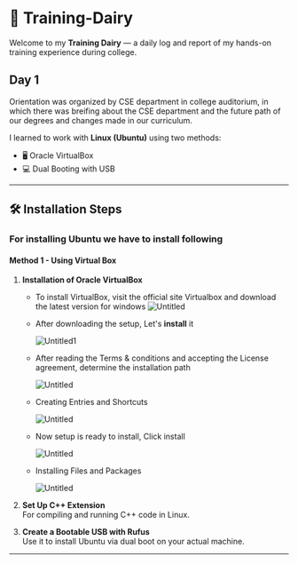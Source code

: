 # 📝 Training-Dairy

Welcome to my **Training Dairy** — a daily log and report of my hands-on training experience during college. 

## Day 1
Orientation was organized by CSE department in college auditorium, in which there was breifing about the CSE department and  the future path of our degrees and changes made in our curriculum.

 I learned to work with **Linux (Ubuntu)** using two methods:

- 🖥️ Oracle VirtualBox
- 💻 Dual Booting with USB

---
## 🛠️ Installation Steps 

### For installing Ubuntu we have to install following 
#### Method 1 - Using Virtual Box

1. **Installation of Oracle VirtualBox**
   - To install VirtualBox, visit the official site Virtualbox and download the latest version for windows 
   ![Untitled](https://github.com/user-attachments/assets/766cf09f-58eb-4abb-8317-78b05db085af)
   
   - After downloading the setup, Let's **install** it



      ![Untitled1](https://github.com/user-attachments/assets/05cab4a6-1749-4275-9fbe-b87fab54206c)

   - After reading the Terms & conditions and accepting the License agreement, determine the installation path



     ![Untitled](https://github.com/user-attachments/assets/5822c1cf-75a7-4925-92dc-d6f099b29092)

   - Creating Entries and Shortcuts



     ![Untitled](https://github.com/user-attachments/assets/4a1c3997-2ea4-4193-828f-fe550505e3bb)

     
   - Now setup is ready to install, Click install



     ![Untitled](https://github.com/user-attachments/assets/eeecc3a7-a1fb-41dd-967b-e1fba9219786)

   - Installing Files and Packages



     ![Untitled](https://github.com/user-attachments/assets/77b9a592-a587-4c1a-8174-e04e7a6f9dfc)


3. **Set Up C++ Extension**  
   For compiling and running C++ code in Linux.

4. **Create a Bootable USB with Rufus**  
   Use it to install Ubuntu via dual boot on your actual machine.

---


